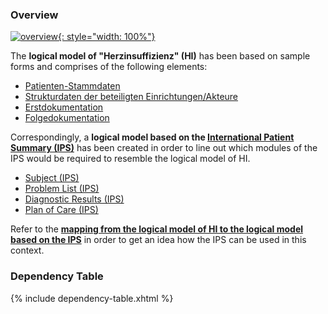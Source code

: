 ### Overview

[![overview](iv-hi-context.drawio.png){: style="width: 100%"}](iv-hi-context.drawio.png)

The **logical model of "Herzinsuffizienz" (HI)** has been based on sample forms and comprises of the following elements:

- [Patienten-Stammdaten](StructureDefinition-Patient-hi.html)
- [Strukturdaten der beteiligten Einrichtungen/Akteure](StructureDefinition-Akteur-hi.html)
- [Erstdokumentation](StructureDefinition-Erstdokumentation-hi.html)
- [Folgedokumentation](StructureDefinition-Folgedokumentation-hi.html)

Correspondingly, a **logical model based on the [International Patient Summary (IPS)](https://build.fhir.org/ig/HL7/fhir-ips)** has been created in order to line out which modules of the IPS would be required to resemble the logical model of HI.

- [Subject (IPS)](StructureDefinition-Subject-ips.html)
- [Problem List (IPS)](StructureDefinition-ProblemList-ips.html)
- [Diagnostic Results (IPS)](StructureDefinition-DiagnosticResults-ips.html)
- [Plan of Care (IPS)](StructureDefinition-PlanOfCare-ips.html)

Refer to the **[mapping from the logical model of HI to the logical model based on the IPS](mappings.html)** in order to get an idea how the IPS can be used in this context.

### Dependency Table

{% include dependency-table.xhtml %}